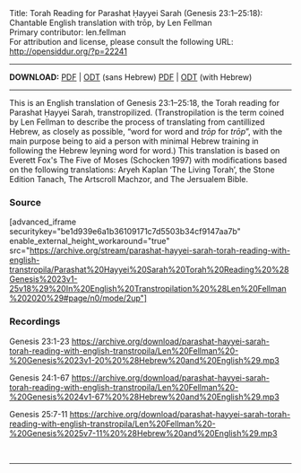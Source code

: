 <html>
<head></head>
<body>
Title: Torah Reading for Parashat Ḥayyei Sarah (Genesis 23:1–25:18): Chantable English translation with trōp, by Len Fellman<br />
Primary contributor: len.fellman<br />
For attribution and license, please consult the following URL: <a href="http://opensiddur.org/?p=22241">http://opensiddur.org/?p=22241</a>
<p />
<hr />

<style type="text/css" media="all">.printfriendly {display: none!important;}</style>

<strong>DOWNLOAD:</strong> 
<a href="https://archive.org/download/parashat-hayyei-sarah-torah-reading-with-english-transtropila/Parashat%20Hayyei%20Sarah%20Torah%20Reading%20%28Genesis%2023v1-25v18%29%20In%20English%20Transtropilation%20%28Len%20Fellman%202020%29%20-%20english%20only.pdf">PDF</a> | <a href="https://archive.org/download/parashat-hayyei-sarah-torah-reading-with-english-transtropila/Parashat%20Hayyei%20Sarah%20Torah%20Reading%20%28Genesis%2023v1-25v18%29%20In%20English%20Transtropilation%20%28Len%20Fellman%202020%29%20-%20english%20only.odt">ODT</a> (sans Hebrew)
<a href="https://archive.org/download/parashat-hayyei-sarah-torah-reading-with-english-transtropila/Parashat%20Hayyei%20Sarah%20Torah%20Reading%20%28Genesis%2023v1-25v18%29%20In%20English%20Transtropilation%20%28Len%20Fellman%202020%29.pdf">PDF</a> | <a href="https://archive.org/download/parashat-hayyei-sarah-torah-reading-with-english-transtropila/Parashat%20Hayyei%20Sarah%20Torah%20Reading%20%28Genesis%2023v1-25v18%29%20In%20English%20Transtropilation%20%28Len%20Fellman%202020%29.odt">ODT</a> (with Hebrew)

<hr />

This is an English translation of Genesis 23:1–25:18, the Torah reading for Parashat Ḥayyei Sarah, transtropilized. (Transtropilation is the term coined by Len Fellman to describe the process of translating from cantillized Hebrew, as closely as possible, “word for word and <em>trōp</em> for <em>trōp</em>”, with the main purpose being to aid a person with minimal Hebrew training in following the Hebrew leyning word for word.) This translation is based on Everett Fox's The Five of Moses (Schocken 1997) with modifications based on the following translations: Aryeh Kaplan ‘The Living Torah’, the Stone Edition Tanach, The Artscroll Machzor, and The Jersualem Bible.

<h3>Source</h3>

[advanced_iframe securitykey="be1d939e6a1b36109171c7d5503b34cf9147aa7b" enable_external_height_workaround="true" src="https://archive.org/stream/parashat-hayyei-sarah-torah-reading-with-english-transtropila/Parashat%20Hayyei%20Sarah%20Torah%20Reading%20%28Genesis%2023v1-25v18%29%20In%20English%20Transtropilation%20%28Len%20Fellman%202020%29#page/n0/mode/2up"]

<h3>Recordings</h3>

Genesis 23:1-23 
https://archive.org/download/parashat-hayyei-sarah-torah-reading-with-english-transtropila/Len%20Fellman%20-%20Genesis%2023v1-20%20%28Hebrew%20and%20English%29.mp3

Genesis 24:1-67 
https://archive.org/download/parashat-hayyei-sarah-torah-reading-with-english-transtropila/Len%20Fellman%20-%20Genesis%2024v1-67%20%28Hebrew%20and%20English%29.mp3

Genesis 25:7-11 
https://archive.org/download/parashat-hayyei-sarah-torah-reading-with-english-transtropila/Len%20Fellman%20-%20Genesis%2025v7-11%20%28Hebrew%20and%20English%29.mp3

&nbsp;

<hr />

&nbsp;

</body>
</html>